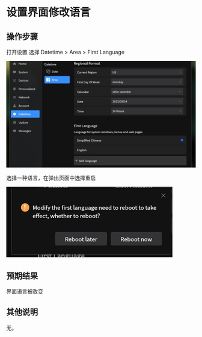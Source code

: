# 设置界面修改语言

## 操作步骤
打开设置
选择 Datetime > Area > First Language

![设置界面修改语言-1](./img/设置界面修改语言-1.png)

选择一种语言，在弹出页面中选择重启

![设置界面修改语言-2](./img/设置界面修改语言-2.png)

## 预期结果

界面语言被改变

## 其他说明

无。
